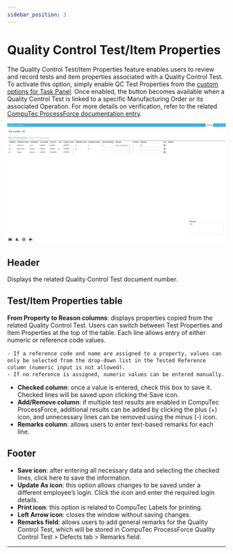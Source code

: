 ```yaml
---
sidebar_position: 3
---
```


# Quality Control Test/Item Properties

The Quality Control Test/Item Properties feature enables users to review and record tests and item properties associated with a Quality Control Test. To activate this option, simply enable QC Test Properties from the [custom options for Task Panel](../../customization/overview.md#task-tile-and-task-panel-customization). Once enabled, the button becomes available when a Quality Control Test is linked to a specific Manufacturing Order or its associated Operation. For more details on verification, refer to the related [CompuTec ProcessForce documentation entry](/docs/processforce/user-guide/quality-control/quality-control-test/overview#transaction).

![Quality Control](./media/quality-control-test-item-properties/quality-control.webp)

## Header

Displays the related Quality Control Test document number.

## Test/Item Properties table

**From Property to Reason columns**: displays properties copied from the related Quality Control Test. Users can switch between Test Properties and Item Properties at the top of the table. Each line allows entry of either numeric or reference code values.

    - If a reference code and name are assigned to a property, values can only be selected from the drop-down list in the Tested Reference column (numeric input is not allowed).
    - If no reference is assigned, numeric values can be entered manually.

- **Checked column**: once a value is entered, check this box to save it. Checked lines will be saved upon clicking the Save icon.
- **Add/Remove column**: if multiple test results are enabled in CompuTec ProcessForce, additional results can be added by clicking the plus (+) icon, and unnecessary lines can be removed using the minus (-) icon.
- **Remarks column**: allows users to enter text-based remarks for each line.

## Footer

- **Save icon**: after entering all necessary data and selecting the checked lines, click here to save the information.
- **Update As icon**: this option allows changes to be saved under a different employee’s login. Click the icon and enter the required login details.
- **Print icon**: this option is related to CompuTec Labels for printing.
- **Left Arrow icon**: closes the window without saving changes.
- **Remarks field**: allows users to add general remarks for the Quality Control Test, which will be stored in CompuTec ProcessForce Quality Control Test > Defects tab > Remarks field.

---

